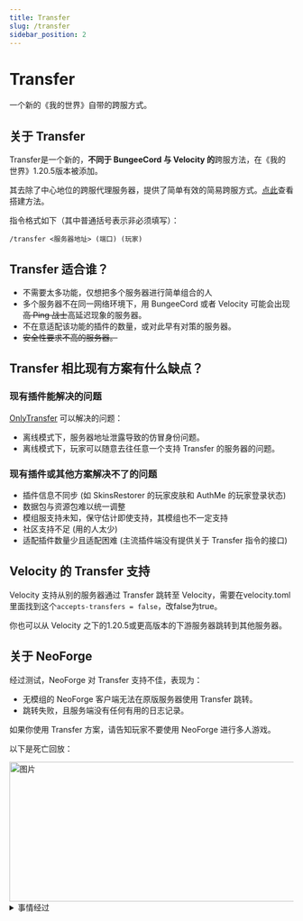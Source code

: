 ```yaml
---
title: Transfer
slug: /transfer
sidebar_position: 2
---
```

# Transfer

一个新的《我的世界》自带的跨服方式。

## 关于 Transfer

Transfer是一个新的，**不同于 BungeeCord 与 Velocity 的**跨服方法，在《我的世界》1.20.5版本被添加。

其去除了中心地位的跨服代理服务器，提供了简单有效的简易跨服方式。[点此](./build-up.md)查看搭建方法。

指令格式如下（其中普通括号表示非必须填写）：

`/transfer <服务器地址> (端口) (玩家)`

## Transfer 适合谁？

- 不需要太多功能，仅想把多个服务器进行简单组合的人
- 多个服务器不在同一网络环境下，用 BungeeCord 或者 Velocity 可能会出现~~高 Ping 战士~~高延迟现象的服务器。
- 不在意适配该功能的插件的数量，或对此早有对策的服务器。
- ~~安全性要求不高的服务器。~~

## Transfer 相比现有方案有什么缺点？
### 现有插件能解决的问题

[OnlyTransfer](https://bilibili.com/opus/1062419036109799429) 可以解决的问题：

- 离线模式下，服务器地址泄露导致的仿冒身份问题。
- 离线模式下，玩家可以随意去往任意一个支持 Transfer 的服务器的问题。

### 现有插件或其他方案解决不了的问题

- 插件信息不同步 (如 SkinsRestorer 的玩家皮肤和 AuthMe 的玩家登录状态)
- 数据包与资源包难以统一调整
- 模组服支持未知，保守估计即使支持，其模组也不一定支持
- 社区支持不足 (用的人太少)
- 适配插件数量少且适配困难 (主流插件端没有提供关于 Transfer 指令的接口)

## Velocity 的 Transfer 支持

Velocity 支持从别的服务器通过 Transfer 跳转至 Velocity，需要在velocity.toml里面找到这个`accepts-transfers = false`，改false为true。

你也可以从 Velocity 之下的1.20.5或更高版本的下游服务器跳转到其他服务器。

## 关于 NeoForge

经过测试，NeoForge 对 Transfer 支持不佳，表现为：
- 无模组的 NeoForge 客户端无法在原版服务器使用 Transfer 跳转。
- 跳转失败，且服务端没有任何有用的日志记录。

如果你使用 Transfer 方案，请告知玩家不要使用 NeoForge 进行多人游戏。

以下是死亡回放：

<img width="519" height="248" alt="图片" src="https://github.com/user-attachments/assets/524caaf0-746f-4543-8f68-d708edf9cf43" />

<details>
  <summary>事情经过</summary>

当时 OnlyTransfer 插件还在测试中，正在测试 Velocity 与 Transfer 混合架构的可行性，使用了 NeoForge 客户端发现了此问题。

一开始以为是 OnlyTransfer 插件在混合架构运作不佳，但后来在纯 Transfer 跨服架构大量对比测试，确定了问题来源为 NeoForge 客户端。

经测试，NeoForge 1.21.1, 1.21.4, 1.21.7均存在此问题，其他版本很可能也有这类问题。

</details>
